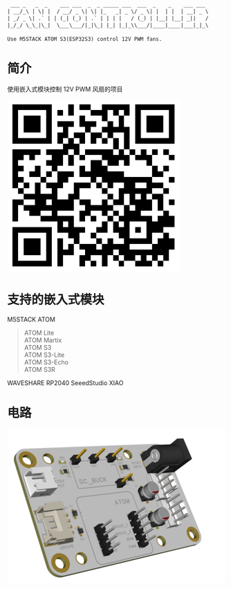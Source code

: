```
 ___ _   _  _    ___ ___  _  _ _____ ___  ___  _    _    ___ ___   
| __/_\ | \| |  / __/ _ \| \| |_   _| _ \/ _ \| |  | |  | __| _ \  
| _/ _ \| .` | | (_| (_) | .` | | | |   / (_) | |__| |__| _||   /  
|_/_/ \_\_|\_|  \___\___/|_|\_| |_| |_|_\\___/|____|____|___|_|_\

Use M5STACK ATOM S3(ESP32S3) control 12V PWM fans.

```
# 简介
使用嵌入式模块控制 12V PWM 风扇的项目

![Project url qrcode](resources/qrcode_project_url.png)




  
# 支持的嵌入式模块
M5STACK ATOM
> ATOM Lite  
> ATOM Martix  
> ATOM S3  
> ATOM S3-Lite  
> ATOM S3-Echo  
> ATOM S3R  

WAVESHARE RP2040
SeeedStudio XIAO


# 电路



![PCB Exampl](resources/3D_PCB_ATOM_2025-03-05.png)

